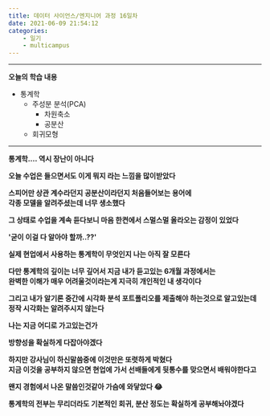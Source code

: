 ```yaml
---
title: 데이터 사이언스/엔지니어 과정 16일차
date: 2021-06-09 21:54:12
categories:
    - 일기
    - multicampus
---
```

___
**오늘의 학습 내용**

- 통계학
  - 주성분 분석(PCA)
    - 차원축소
    - 공분산
  - 회귀모형

___

**통계학.... 역시 장난이 아니다**  

**오늘 수업은 들으면서도 이게 뭐지 라는 느낌을 많이받았다**  

**스피어만 상관 계수라던지 공분산이라던지 처음들어보는 용어에  
각종 모델을 알려주셨는데 너무 생소했다**  

**그 상태로 수업을 계속 듣다보니 마음 한켠에서 스멀스멀 올라오는 감정이 있었다**  

**'굳이 이걸 다 알아야 할까..??'**   

**실제 현업에서 사용하는 통계학이 무엇인지 나는 아직 잘 모른다**  

**다만 통계학의 깊이는 너무 깊어서 지금 내가 듣고있는 6개월 과정에서는  
완벽한 이해가 매우 어려울것이라는게 지극히 개인적인 내 생각이다**  

**그리고 내가 알기론 중간에 시각화 분석 포트폴리오를 제출해야 하는것으로 알고있는데  
정작 시각화는 알려주시지 않는다**  

**나는 지금 어디로 가고있는건가**  

**방향성을 확실하게 다잡아야겠다**  

**하지만 강사님이 하신말씀중에 이것만은 또렷하게 박혔다  
지금 이것을 공부하지 않으면 현업에 가서 선배들에게 뒷통수를 맞으면서 배워야한다고**  

**왠지 경험에서 나온 말씀인것같아 가슴에 와닿았다 😂**

**통계학의 전부는 무리더라도 기본적인 회귀, 분산 정도는 확실하게 공부해놔야겠다**

